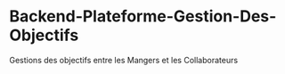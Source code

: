 # Backend-Plateforme-Gestion-Des-Objectifs
Gestions des objectifs entre les Mangers et les Collaborateurs
